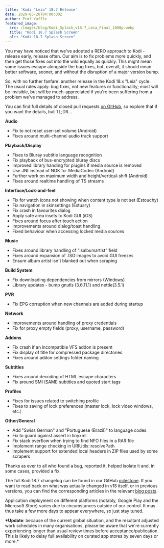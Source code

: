 ```yaml
---
title: 'Kodi "Leia" 18.7 Release'
date: 2020-05-20T04:00:00Z
author: Prof Yaffle
featured_image:
  src: /images/blog/Kodi_Splash_v18.7_Leia_Final_1080p.webp
  title: "Kodi 18.7 Splash Screen"
  alt: "Kodi 18.7 Splash Screen"
---
```


You may have noticed that we've adopted a RERO approach to Kodi - release early, release often. Our aim is to fix problems more quickly, and then get those fixes out into the wild equally as quickly. This might mean some issues escape alongside the bug fixes, but, overall, it should mean better software, sooner, and without the disruption of a major version bump.

So, with no further fanfare: another release in the Kodi 18.x "Leia" cycle. The usual rules apply: bug fixes, not new features or functionality; most will be invisible, but will be much-appreciated if you're been suffering from a problem we've managed to address.

You can find full details of closed pull requests [on GitHub](https://github.com/xbmc/xbmc/pulls?page=1&q=is%3Apr+sort%3Aupdated-desc+milestone%3A%22Leia+18.7%22+label%3A%22v18+Leia%22), so explore that if you want the details, but TL;DR...

**Audio**

- Fix to not reset user-set volume (Android)
- Fixes around multi-channel audio track support

**Playback/Display**

- Fixes to Bluray subtitle language recognition
- Fix playback of bus-encrypted bluray discs
- Improved library handing for plugins if media source is removed
- Use JNI instead of NDK for MediaCodec (Android)
- Further work on maximum width and height/vertical-shift (Android)
- Fixes around realtime handling of TS streams

**Interface/Look-and-feel**

- Fix for watch icons not showing when content type is not set (Estouchy)
- Fix navigation in skinsettings (Estuary)
- Fix crash in favourites dialog
- Apply safe area insets to Kodi GUI (iOS)
- Fixes around focus after touch action
- Improvements around dialog/toast handling
- Fixed behaviour when accessing locked media sources

**Music**

- Fixes around library handling of "isalbumartist" field
- Fixes around expansion of .ISO images to avoid GUI freezes
- Ensure album artist isn't blanked out when scraping

**Build System**

- Fix downloading dependencies from mirrors (Windows)
- Library updates - bump gnutls (3.6.11.1) and nettle(3.5.1)

**PVR**

- Fix EPG corruption when new channels are added during startup

**Network**

- Improvements around handling of proxy credentials
- Fix for proxy empty fields (proxy, username, password)

**Addons**

- Fix crash if an incompatible VFS addon is present
- Fix display of title for compressed package directories
- Fixes around addon settings folder naming

**Subtitles**

- Fixes around decoding of HTML escape characters
- Fix around SMI (SAMI) subtitles and quoted start tags

**Profiles**

- Fixes for issues related to switching profile
- Fixes to saving of lock preferences (master lock, lock video windows, etc.)

**Other/General**

- Add "Swiss German" and "Portuguese (Brazil)" to language codes
- Fix to guard against assert in tinyxml
- Fix stack overflow when trying to find NFO files in a RAR file
- Implement range checking in URIUtils::resolvePath
- Implement support for extended local headers in ZIP files used by some scrapers

Thanks as ever to all who found a bug, reported it, helped isolate it and, in some cases, provided a fix.

The full Kodi 18.7 changelog can be found in our GitHub [milestone](https://github.com/xbmc/xbmc/compare/18.6-Leia...18.7-Leia). If you want to read back on what was actually changed in v18 itself, or in previous versions, you can find the corresponding articles in the relevant [blog posts](https://kodi.tv/tags/release-announcements).

Application deployment on different platforms (notably, Google Play and the Microsoft Store) varies due to circumstances outside of our control. It may thus take a few more days to appear everywhere, so just stay tuned.

**\*Update**: because of the current global situation, and the resultant adjusted work schedules in many organisations, please be aware that we're currently experiencing longer than usual review times before acceptance/publication. This is likely to delay full availability on curated app stores by seven days or more.\*
